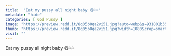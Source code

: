 ```yaml
---
title:  "Eat my pussy all night baby 😋💦💦"
metadate: "hide"
categories: [ God Pussy ]
image: "https://preview.redd.it/8q05b0qa2vi51.jpg?auto=webp&s=931801b3507c4c172140a1802949fd5ce7256b4f"
thumb: "https://preview.redd.it/8q05b0qa2vi51.jpg?width=1080&crop=smart&auto=webp&s=eef7a686035d4200afc7f9f5d009863610bff1b3"
visit: ""
---
```

Eat my pussy all night baby 😋💦💦
